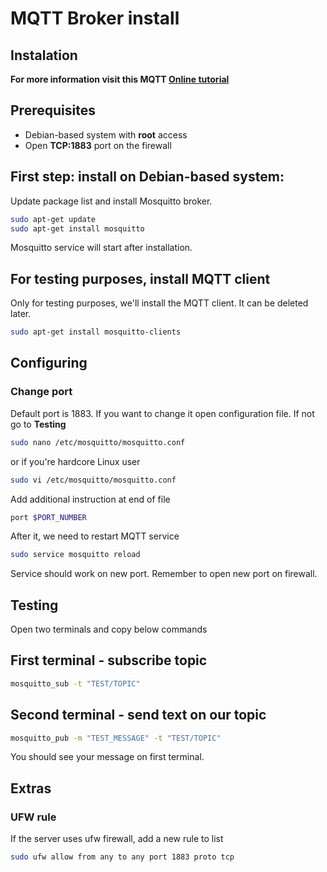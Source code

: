 # MQTT Broker install

## Instalation

**For more information visit this MQTT [Online tutorial](https://www.vultr.com/docs/how-to-install-mosquitto-mqtt-broker-server-on-ubuntu-16-04)**

## Prerequisites

* Debian-based system with **root** access
* Open **TCP:1883** port on the firewall

## First step: install on Debian-based system: 

Update package list and install Mosquitto broker.

```bash
sudo apt-get update
sudo apt-get install mosquitto
```

Mosquitto service will start after installation.

## For testing purposes, install MQTT client

Only for testing purposes, we'll install the MQTT client. It can be deleted later.

```bash
sudo apt-get install mosquitto-clients
```

## Configuring

### Change port

Default port is 1883. If you want to change it open configuration file. If not go to **Testing**

```bash
sudo nano /etc/mosquitto/mosquitto.conf
```
or if you're hardcore Linux user
```bash
sudo vi /etc/mosquitto/mosquitto.conf
```

Add additional instruction at end of file

```bash
port $PORT_NUMBER
```

After it, we need to restart MQTT service

```bash
sudo service mosquitto reload
```

Service should work on new port. Remember to open new port on firewall.


## Testing

Open two terminals and copy below commands

## First terminal - subscribe topic
```bash
mosquitto_sub -t "TEST/TOPIC"
```

## Second terminal - send text on our topic
```bash
mosquitto_pub -m "TEST_MESSAGE" -t "TEST/TOPIC"
```

You should see your message on first terminal.

## Extras

### UFW rule

If the server uses ufw firewall, add a new rule to list

```bash
sudo ufw allow from any to any port 1883 proto tcp
```